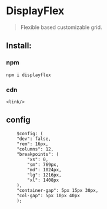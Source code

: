 # DisplayFlex
> Flexible based customizable grid.


## Install:

### npm
``npm i displayflex``

### cdn
```
<link/>
```
## config
```
    $config: (
    "dev": false,
    "rem": 16px,
    "columns": 12,
    "breakpoints": (
        "xs": 0,
        "sm": 769px,
        "md": 1024px,
        "lg": 1216px,
        "xl": 1408px
    ),
    "container-gap": 5px 15px 30px,
    "col-gap": 5px 10px 40px
    );
```